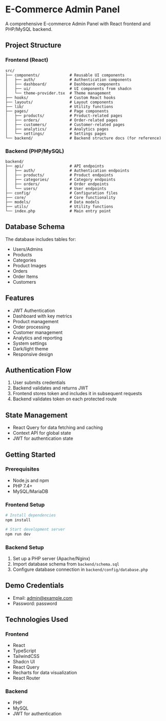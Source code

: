 
# E-Commerce Admin Panel

A comprehensive E-commerce Admin Panel with React frontend and PHP/MySQL backend.

## Project Structure

### Frontend (React)
```
src/
├── components/             # Reusable UI components
│   ├── auth/               # Authentication components
│   ├── dashboard/          # Dashboard components
│   ├── ui/                 # UI components from shadcn
│   └── theme-provider.tsx  # Theme management
├── hooks/                  # Custom React hooks
├── layouts/                # Layout components
├── lib/                    # Utility functions
├── pages/                  # Page components
│   ├── products/           # Product-related pages
│   ├── orders/             # Order-related pages
│   ├── customers/          # Customer-related pages
│   ├── analytics/          # Analytics pages
│   └── settings/           # Settings pages
└── backend/                # Backend structure docs (for reference)
```

### Backend (PHP/MySQL)
```
backend/
├── api/                    # API endpoints
│   ├── auth/               # Authentication endpoints
│   ├── products/           # Product endpoints
│   ├── categories/         # Category endpoints
│   ├── orders/             # Order endpoints
│   └── users/              # User endpoints
├── config/                 # Configuration files
├── core/                   # Core functionality
├── models/                 # Data models
├── utils/                  # Utility functions
└── index.php               # Main entry point
```

## Database Schema

The database includes tables for:
- Users/Admins
- Products
- Categories
- Product Images
- Orders
- Order Items
- Customers

## Features

- JWT Authentication
- Dashboard with key metrics
- Product management
- Order processing
- Customer management
- Analytics and reporting
- System settings
- Dark/light theme
- Responsive design

## Authentication Flow

1. User submits credentials
2. Backend validates and returns JWT
3. Frontend stores token and includes it in subsequent requests
4. Backend validates token on each protected route

## State Management

- React Query for data fetching and caching
- Context API for global state
- JWT for authentication state

## Getting Started

### Prerequisites
- Node.js and npm
- PHP 7.4+
- MySQL/MariaDB

### Frontend Setup
```bash
# Install dependencies
npm install

# Start development server
npm run dev
```

### Backend Setup
1. Set up a PHP server (Apache/Nginx)
2. Import database schema from `backend/schema.sql`
3. Configure database connection in `backend/config/database.php`

## Demo Credentials
- Email: admin@example.com
- Password: password

## Technologies Used

### Frontend
- React
- TypeScript
- TailwindCSS
- Shadcn UI
- React Query
- Recharts for data visualization
- React Router

### Backend
- PHP
- MySQL
- JWT for authentication
